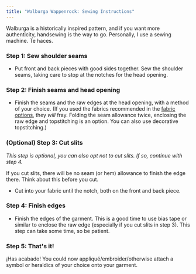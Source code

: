 ```yaml
---
title: "Walburga Wappenrock: Sewing Instructions"
---
```


<Note>

Walburga is a historically inspired pattern, and if you want more authenticity, handsewing is the way to go. Personally, I use a sewing machine. Te haces.

</Note>

### Step 1: Sew shoulder seams

- Put front and back pieces with good sides together. Sew the shoulder seams, taking care to stop at the notches for the head opening.

### Step 2: Finish seams and head opening

- Finish the seams and the raw edges at the head opening, with a method of your choice. (If you used the fabrics recommended in the [fabric options](/docs/patterns/walburga/fabric), they _will_ fray. Folding the seam allowance twice, enclosing the raw edge and topstitching is an option. You can also use decorative topstitching.)

### (Optional) Step 3: Cut slits

_This step is optional, you can also opt not to cut slits. If so, continue with step 4._

<Warning>

If you cut slits, there will be no seam (or hem) allowance to finish the edge there. Think about this before you cut.

</Warning>

- Cut into your fabric until the notch, both on the front and back piece.

### Step 4: Finish edges

- Finish the edges of the garment. This is a good time to use bias tape or similar to enclose the raw edge (especially if you cut slits in step 3). This step can take some time, so be patient.

### Step 5: That's it!

¡Has acabado! You could now appliqué/embroider/otherwise attach a symbol or heraldics of your choice onto your garment.

